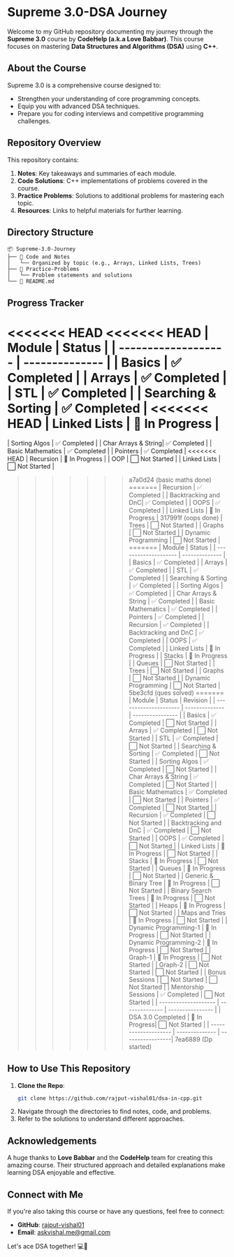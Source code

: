# Supreme 3.0-DSA Journey

Welcome to my GitHub repository documenting my journey through the **Supreme 3.0** course by **CodeHelp (a.k.a Love Babbar)**. This course focuses on mastering **Data Structures and Algorithms (DSA)** using **C++**.

## About the Course

Supreme 3.0 is a comprehensive course designed to:

- Strengthen your understanding of core programming concepts.
- Equip you with advanced DSA techniques.
- Prepare you for coding interviews and competitive programming challenges.

## Repository Overview

This repository contains:

1. **Notes**: Key takeaways and summaries of each module.
2. **Code Solutions**: C++ implementations of problems covered in the course.
3. **Practice Problems**: Solutions to additional problems for mastering each topic.
4. **Resources**: Links to helpful materials for further learning.

## Directory Structure

```
📦 Supreme-3.0-Journey
├── 📁 Code and Notes
│   └── Organized by topic (e.g., Arrays, Linked Lists, Trees)
├── 📁 Practice-Problems
│   └── Problem statements and solutions
└── 📄 README.md
```

## Progress Tracker

<<<<<<< HEAD
<<<<<<< HEAD
| Module              | Status         |
| ------------------- | -------------- |
| Basics              | ✅ Completed   |
| Arrays              | ✅ Completed   |
| STL                 | ✅ Completed   |
| Searching & Sorting | ✅ Completed   |
<<<<<<< HEAD
| Linked Lists        | 🔄 In Progress |
=======
| Sorting Algos       | ✅ Completed   |
| Char Arrays & String| ✅ Completed   |
| Basic Mathematics   | ✅ Completed   |
| Pointers            | ✅ Completed   |
<<<<<<< HEAD
| Recursion           | 🔄 In Progress |
| OOP                 | ⬜ Not Started |
| Linked Lists        | ⬜ Not Started |
>>>>>>> a7a0d24 (basic maths done)
=======
| Recursion           | ✅ Completed   |
| Backtracking and DnC| ✅ Completed   |
| OOPS                | ✅ Completed   |
| Linked Lists        | 🔄 In Progress |
>>>>>>> 317991f (oops done)
| Trees               | ⬜ Not Started |
| Graphs              | ⬜ Not Started |
| Dynamic Programming | ⬜ Not Started |
=======
| Module               | Status         |
| -------------------- | -------------- |
| Basics               | ✅ Completed   |
| Arrays               | ✅ Completed   |
| STL                  | ✅ Completed   |
| Searching & Sorting  | ✅ Completed   |
| Sorting Algos        | ✅ Completed   |
| Char Arrays & String | ✅ Completed   |
| Basic Mathematics    | ✅ Completed   |
| Pointers             | ✅ Completed   |
| Recursion            | ✅ Completed   |
| Backtracking and DnC | ✅ Completed   |
| OOPS                 | ✅ Completed   |
| Linked Lists         | 🔄 In Progress |
| Stacks               | 🔄 In Progress |
| Queues               | ⬜ Not Started |
| Trees                | ⬜ Not Started |
| Graphs               | ⬜ Not Started |
| Dynamic Programming  | ⬜ Not Started |
>>>>>>> 5be3cfd (ques solved)
=======
| Module                | Status         | Revision         |
| --------------------- | -------------- | ---------------- |
| Basics                | ✅ Completed   | ⬜ Not Started  |
| Arrays                | ✅ Completed   | ⬜ Not Started  |
| STL                   | ✅ Completed   | ⬜ Not Started  |
| Searching & Sorting   | ✅ Completed   | ⬜ Not Started  |
| Sorting Algos         | ✅ Completed   | ⬜ Not Started  |
| Char Arrays & String  | ✅ Completed   | ⬜ Not Started  |
| Basic Mathematics     | ✅ Completed   | ⬜ Not Started  |
| Pointers              | ✅ Completed   | ⬜ Not Started  |
| Recursion             | ✅ Completed   | ⬜ Not Started  |
| Backtracking and DnC  | ✅ Completed   | ⬜ Not Started  |
| OOPS                  | ✅ Completed   | ⬜ Not Started  |
| Linked Lists          | 🔄 In Progress | ⬜ Not Started  |
| Stacks                | 🔄 In Progress | ⬜ Not Started  |
| Queues                | 🔄 In Progress | ⬜ Not Started  |
| Generic & Binary Tree | 🔄 In Progress | ⬜ Not Started  |
| Binary Search Trees   | 🔄 In Progress | ⬜ Not Started  |
| Heaps                 | 🔄 In Progress | ⬜ Not Started  |
| Maps and Tries        | 🔄 In Progress | ⬜ Not Started  |
| Dynamic Programming-1 | 🔄 In Progress | ⬜ Not Started  |
| Dynamic Programming-2 | 🔄 In Progress | ⬜ Not Started  |
| Graph-1               | 🔄 In Progress | ⬜ Not Started  |
| Graph-2               | ⬜ Not Started | ⬜ Not Started  |
| Bonus Sessions        | ⬜ Not Started | ⬜ Not Started  |
| Mentorship Sessions   | ✅ Completed   | ⬜ Not Started  |
| --------------------  | -------------- | ---------------- |
| DSA 3.0 Completed     | 🔄 In Progress|  ⬜ Not Started  |
| --------------------  | -------------- | -----------------|
>>>>>>> 7ea6889 (Dp started)

## How to Use This Repository

1. **Clone the Repo**:
   ```bash
   git clone https://github.com/rajput-vishal01/dsa-in-cpp.git
   ```
2. Navigate through the directories to find notes, code, and problems.
3. Refer to the solutions to understand different approaches.

## Acknowledgements

A huge thanks to **Love Babbar** and the **CodeHelp** team for creating this amazing course. Their structured approach and detailed explanations make learning DSA enjoyable and effective.

## Connect with Me

If you're also taking this course or have any questions, feel free to connect:

- **GitHub**: [rajput-vishal01](https://github.com/rajput-vishal01)
- **Email**: [askvishal.me@gmail.com](mailto:askvishal.me@gmail.com)

Let's ace DSA together! 💻🚀
